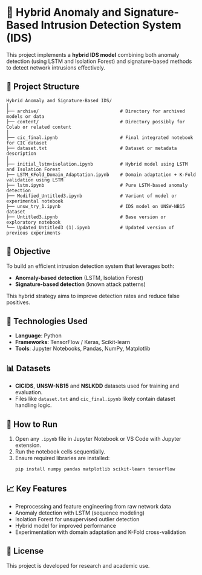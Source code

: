 
# 🔐 Hybrid Anomaly and Signature-Based Intrusion Detection System (IDS)

This project implements a **hybrid IDS model** combining both anomaly detection (using LSTM and Isolation Forest) and signature-based methods to detect network intrusions effectively.

## 📁 Project Structure

```
Hybrid Anomaly and Signature-Based IDS/
│
├── archive/                              # Directory for archived models or data
├── content/                              # Directory possibly for Colab or related content
│
├── cic_final.ipynb                       # Final integrated notebook for CIC dataset
├── dataset.txt                           # Dataset or metadata description
│
├── initial_lstm+isolation.ipynb          # Hybrid model using LSTM and Isolation Forest
├── LSTM_KFold_Domain_Adaptation.ipynb    # Domain adaptation + K-Fold validation using LSTM
├── lstm.ipynb                            # Pure LSTM-based anomaly detection
├── Modified_Untitled3.ipynb              # Variant of model or experimental notebook
├── unsw_try_1.ipynb                      # IDS model on UNSW-NB15 dataset
├── Untitled3.ipynb                       # Base version or exploratory notebook
└── Updated_Untitled3 (1).ipynb           # Updated version of previous experiments
```

## 🎯 Objective

To build an efficient intrusion detection system that leverages both:
- **Anomaly-based detection** (LSTM, Isolation Forest)
- **Signature-based detection** (known attack patterns)

This hybrid strategy aims to improve detection rates and reduce false positives.

## 🧠 Technologies Used

- **Language**: Python
- **Frameworks**: TensorFlow / Keras, Scikit-learn
- **Tools**: Jupyter Notebooks, Pandas, NumPy, Matplotlib

## 📊 Datasets

- **CICIDS**, **UNSW-NB15** and **NSLKDD** datasets used for training and evaluation.
- Files like `dataset.txt` and `cic_final.ipynb` likely contain dataset handling logic.

## 🚀 How to Run

1. Open any `.ipynb` file in Jupyter Notebook or VS Code with Jupyter extension.
2. Run the notebook cells sequentially.
3. Ensure required libraries are installed:
   ```bash
   pip install numpy pandas matplotlib scikit-learn tensorflow
   ```

## 📈 Key Features

- Preprocessing and feature engineering from raw network data
- Anomaly detection with LSTM (sequence modeling)
- Isolation Forest for unsupervised outlier detection
- Hybrid model for improved performance
- Experimentation with domain adaptation and K-Fold cross-validation

## 📄 License

This project is developed for research and academic use.
#

